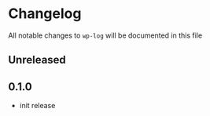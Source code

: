 # Changelog

All notable changes to `wp-log` will be documented in this file

## Unreleased

## 0.1.0

- init release
